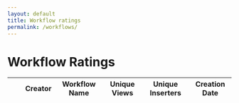 ```yaml
---
layout: default
title: Workflow ratings
permalink: /workflows/
---
```


# Workflow Ratings

<table id="stats-table" class="display">
    <thead>
        <tr>
            <th class="number-column"></th> <!-- Index column -->
            <th></th> <!-- Avatar column -->
            <th>Creator</th>
            <th>Workflow Name</th>
            <th>Unique Views</th>
            <th>Unique Inserters</th>
            <th>Creation Date</th>
        </tr>
    </thead>
    <tbody>
    </tbody>
</table>

<script src="{{ '/assets/js/generate-table-workflows.js' | relative_url }}"></script>
